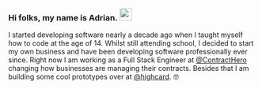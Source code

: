 ### Hi folks, my name is Adrian. <img src="https://media.giphy.com/media/hvRJCLFzcasrR4ia7z/giphy.gif" width="25px">

I started developing software nearly a decade ago when I taught myself how to code at the age of 14.
Whilst still attending school, I decided to start my own business and have been developing software professionally ever since. Right now I am working as a Full Stack Engineer at [@ContractHero](https://github.com/ContractHero) changing how businesses are managing their contracts. Besides that I am building some cool prototypes over at [@highcard](https://github.com/highcard-dev). 🤓

<!--
**adrianmxb/adrianmxb** is a ✨ _special_ ✨ repository because its `README.md` (this file) appears on your GitHub profile.

Here are some ideas to get you started:

- 🔭 I’m currently working on ...
- 🌱 I’m currently learning ...
- 👯 I’m looking to collaborate on ...
- 🤔 I’m looking for help with ...
- 💬 Ask me about ...
- 📫 How to reach me: ...
- 😄 Pronouns: ...
- ⚡ Fun fact: ...
-->
